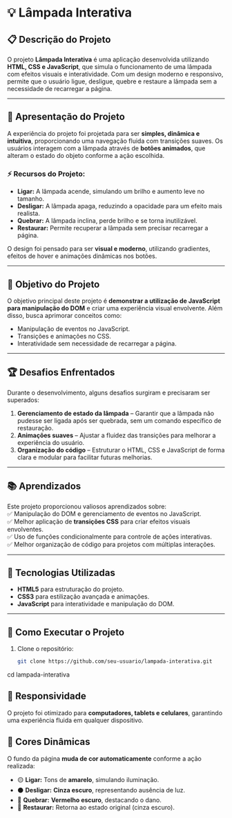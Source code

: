 # 💡 Lâmpada Interativa

## 📋 Descrição do Projeto
O projeto **Lâmpada Interativa** é uma aplicação desenvolvida utilizando **HTML, CSS e JavaScript**, que simula o funcionamento de uma lâmpada com efeitos visuais e interatividade. Com um design moderno e responsivo, permite que o usuário ligue, desligue, quebre e restaure a lâmpada sem a necessidade de recarregar a página.  

---

## 🎨 Apresentação do Projeto
A experiência do projeto foi projetada para ser **simples, dinâmica e intuitiva**, proporcionando uma navegação fluida com transições suaves. Os usuários interagem com a lâmpada através de **botões animados**, que alteram o estado do objeto conforme a ação escolhida.  

### ⚡ Recursos do Projeto:
- **Ligar:** A lâmpada acende, simulando um brilho e aumento leve no tamanho.  
- **Desligar:** A lâmpada apaga, reduzindo a opacidade para um efeito mais realista.  
- **Quebrar:** A lâmpada inclina, perde brilho e se torna inutilizável.  
- **Restaurar:** Permite recuperar a lâmpada sem precisar recarregar a página.  

O design foi pensado para ser **visual e moderno**, utilizando gradientes, efeitos de hover e animações dinâmicas nos botões.  

---

## 🎯 Objetivo do Projeto
O objetivo principal deste projeto é **demonstrar a utilização de JavaScript para manipulação do DOM** e criar uma experiência visual envolvente. Além disso, busca aprimorar conceitos como:  
- Manipulação de eventos no JavaScript.  
- Transições e animações no CSS.  
- Interatividade sem necessidade de recarregar a página.  

---

## 🏆 Desafios Enfrentados
Durante o desenvolvimento, alguns desafios surgiram e precisaram ser superados:  
1. **Gerenciamento de estado da lâmpada** – Garantir que a lâmpada não pudesse ser ligada após ser quebrada, sem um comando específico de restauração.  
2. **Animações suaves** – Ajustar a fluidez das transições para melhorar a experiência do usuário.  
3. **Organização do código** – Estruturar o HTML, CSS e JavaScript de forma clara e modular para facilitar futuras melhorias.  

---

## 📚 Aprendizados
Este projeto proporcionou valiosos aprendizados sobre:  
✅ Manipulação do DOM e gerenciamento de eventos no JavaScript.  
✅ Melhor aplicação de **transições CSS** para criar efeitos visuais envolventes.  
✅ Uso de funções condicionalmente para controle de ações interativas.  
✅ Melhor organização de código para projetos com múltiplas interações.  

---

## 🔧 Tecnologias Utilizadas
- **HTML5** para estruturação do projeto.  
- **CSS3** para estilização avançada e animações.  
- **JavaScript** para interatividade e manipulação do DOM.  

---

## 📂 Como Executar o Projeto
1. Clone o repositório:
   ```bash
   git clone https://github.com/seu-usuario/lampada-interativa.git
cd lampada-interativa

## 📱 Responsividade
O projeto foi otimizado para **computadores, tablets e celulares**, garantindo uma experiência fluida em qualquer dispositivo.  

## 🎨 Cores Dinâmicas
O fundo da página **muda de cor automaticamente** conforme a ação realizada:
- 🟡 **Ligar:** Tons de **amarelo**, simulando iluminação.
- ⚫ **Desligar:** **Cinza escuro**, representando ausência de luz.
- 🔴 **Quebrar:** **Vermelho escuro**, destacando o dano.
- 🔄 **Restaurar:** Retorna ao estado original (cinza escuro).  



